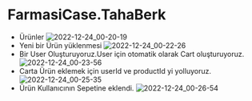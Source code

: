 # FarmasiCase.TahaBerk
- Ürünler
![2022-12-24_00-20-19](https://user-images.githubusercontent.com/63355948/209406505-b093f52d-4bc5-4af5-bb85-e358258f547c.png)
- Yeni bir Ürün yüklenmesi
![2022-12-24_00-22-26](https://user-images.githubusercontent.com/63355948/209406611-1979a7a5-17cf-41ab-ae08-dc8690986c87.png)
- Bir User Oluşturuyoruz.User için otomatik olarak Cart oluşturuyoruz.
![2022-12-24_00-23-56](https://user-images.githubusercontent.com/63355948/209406716-4ebb8d2f-4e24-4f6c-a033-61827d2262b7.png)
- Carta Ürün eklemek için userId ve productId yi yolluyoruz.
![2022-12-24_00-25-35](https://user-images.githubusercontent.com/63355948/209406840-9c2730db-5c77-42b9-8d82-7bc1f088ae25.png)
- Ürün Kullanıcının Sepetine eklendi.
![2022-12-24_00-26-54](https://user-images.githubusercontent.com/63355948/209406880-068a33bc-e4ac-4847-9124-80759f76c571.png)
